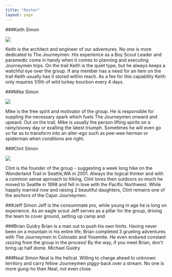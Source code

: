 ```yaml
---
title: "Roster"
layout: page
---
```


###Keith Simon 

![](http://lh3.googleusercontent.com/-y3Oin4YL5GE/Tn64fB9A_jI/AAAAAAAAC0c/9CpTWLK_ZT4/dc9pcbdc_0fhqhq6cv_b.jpg)

Keith is the architect and engineer of our adventures. No one is more dedicated to The Journeymen. His experience as a Boy Scout Leader and paramedic come in handy when it comes to planning and executing Journeymen trips. On the trail Keith is the quiet type, but he always keeps a watchful eye over the group. If any member has a need for an item on the trail Keith usually has it stored within reach. As a fee for this capability Keith only requires 1/5th of wild turkey bourbon every 4 days.

<div class="clear"></div>

###Mike Simon

![](http://lh3.googleusercontent.com/-w0lmDBQ_Ros/Tn64fN6s4mI/AAAAAAAAC0Y/6O0a1U58OS4/dc9pcbdc_1pkpdr5cs_b.jpg)

Mike is the free spirit and motivator of the group. He is responsible for suppling the necessary spark which fuels The Journeymen onward and upward. Out on the trail, Mike is usually the person lifting spirits on a rainy/snowy day or exalting the latest triumph. Sometimes he will even go so far as to transform into an alter-ego such as pee-wee herman or spiderman when conditions are right.

<div class="clear"></div>

###Clint Simon

![](http://lh3.googleusercontent.com/-_LepZL6nvkI/Tn64573NsoI/AAAAAAAAC0w/iroyHZKJBIg/tumblr_l6rn5lhERb1qb2glio1_r1_400.jpg)

Clint is the founder of the group - suggesting a week long hike on the Wonderland Trail in Seattle,WA in 2001. Always the logical thinker and with a common sense aprroach to hiking, Clint loves then outdoors so much he moved to Seattle in 1998 and fell in love with the Pacific Northwest. While happily married now and raising 2 beautiful daughters, Clint remains one of the anchors of the Cajun Journeymen.

<div class="clear"></div>

###Jeff Simon
Jeff is the consummate pro, while young in age he is long on experience. As an eagle scout Jeff serves as a pillar for the group, driving the team to cover ground, setting up camp and

###Brian Guidry
Brian is a man out to push his own limits. Having never been on a mountain in his entire life, Brian completed 3 grueling adventures with The Journeymen in Colorado and Yosemite. He even endured constant razzing from the group in the process! By the way, if you meet Brian, don't bring up half dome.
Michael Guidry

###Neal Simon
Neal is the hellcat. Willing to charge ahead to unknown territory and carry fellow Journeymen piggy-back over a stream. No one is more gung-ho than Neal, not even close.
